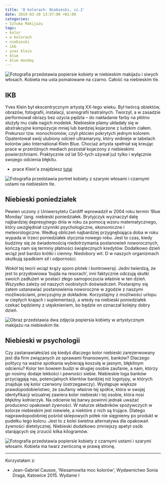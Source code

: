 ```yaml
---
title: 'O kolorach: Niebieski, cz.2'
date: 2019-03-20 13:57:00 +01:00
categories:
- Sztuka Makijażu
tags:
- kolor
- o kolorach
- niebieski
- ikb
- yves klein
- blue
- blue monday
---
```


![Fotografia przedstawia popiersie kobiety w niebieskim makijażu i siwych włosach. Kobieta ma usta pomalowane na czarno. Całość na niebieskim tle.](https://assets0.ello.co/uploads/asset/attachment/9236231/ello-optimized-37278dff.jpg)

## IKB

Yves Klein był ekscentrycznym artystą XX-tego wieku. Był twórcą obiektów, obrazów, fotografii, instalacji, scenografii teatralnych. Tworzył, a w zasadzie performował obrazy bez użycia pędzla – do nakładanie farby na płótno służyły mu ciała nagich modelek. Niebieskie plamy układały się w abstrakcyjne kompozycje mniej lub bardziej kojarzone z ludzkim ciałem. Prekursor tzw. monochromów, czyli płócien pokrytych jednym kolorem. Opatentował swój ulubiony odcień ultramaryny, który widnieje w tabelach kolorów jako International Klein Blue. Chociaż artysta spełniał się kreując prace w przeróżnych mediach pozostał kojarzony z niebieskimi powierzchniami. Praktycznie od lat 50-tych używał już tylko i wyłącznie swojego odcienia błękitu. 

* prace Klein'a znajdziesz [tutaj](http://www.yvesklein.com/)

![Fotografia przedstawia portret kobiety z szarymi włosami i czarnymi ustami na niebieskim tle.](https://assets1.ello.co/uploads/asset/attachment/9236238/ello-optimized-cace7e22.jpg)

## Niebieski poniedziałek

Pewien uczony z Uniwersytetu Cardiff wprowadził w 2004 roku termin ‘Blue Monday’ (ang. niebieski poniedziałek. Brytyjczyk wyznaczył datę najbardziej depresyjnego dnia w roku za pomocą wzoru matematycznego, który uwzględniał czynniki psychologiczne, ekonomiczne i meteorologiczne. Według obliczeń najbardziej przygnębiająca doba w roku wypada w trzeci poniedziałek stycznia nowego roku. Jest to czas, kiedy budzimy się ze świadomością niedotrzymania postanowień noworocznych, kończą nam się terminy płatności świątecznych kredytów. Dodatkowo dzień wciąż jest bardzo krótki i ciemny. Niedobory wit. D w naszych organizmach skutkują spadkiem sił i odporności. 

Wokół tej teorii wciąż krąży sporo plotek i kontrowersji. Jedni twierdzą, że jest to przysłowiowa ‘bujda na resorach’, inni faktycznie odczują skutki swoich zadłużeń w postaci złego samopoczucia właśnie w ten dzień. Wszystko zależy od naszych osobistych doświadczeń. Postarajmy się zatem ustanawiać postanowienia noworoczne w zgodzie z naszymi możliwościami, precyzujmy je dokładnie. Korzystajmy z możliwości urlopu w ciepłych krajach i suplementacji, a wtedy na niebieski poniedziałek czekać będziemy z utęsknieniem, bo będzie on oznaczał kolejny dobry dzień.

![Obraz przedstawia dwa zdjęcia popiersia kobiety w artystycznym makijażu na niebieskim tle.](https://assets0.ello.co/uploads/asset/attachment/9236239/ello-optimized-f80a8a2d.jpg)


## Niebieski w psychologii

Czy zastanawiałeś/aś się kiedyś dlaczego kolor niebieski zarezerwowany jest dla firm związanych ze sprawami finansowymi, banków? Dlaczego politycy na ważne spotkania wybierają koszulę w jasnym, błękitnym odcieniu? Kolor ten bowiem budzi w drugiej osobie zaufanie, a nam, którzy go nosimy dodaje lekkości i pewności siebie. Niebieskie loga banków przyciągają nas, potencjalnych klientów bardziej niż logotypy, w których znajduje się kolor czerwony (ostrzegawczy). Występuje większe prawdopodobieństwo, że zaufamy właśnie tej spółce, która w swojej identyfikacji wizualnej zawiera kolor niebieski i tej osobie, która nosi błękitny kołnierzyk.
Na odcienie tej barwy powinni jednak uważać producenci opakowań żywności. W naturze składników spożywczych w kolorze niebieskim jest niewiele, a niektóre z nich są trujące. Dlatego najprawdopodobniej pośród sklepowych półek nie sięgniemy po produkt w pudełku tego koloru. Jest to z kolei świetna alternatywa dla opakowań żywności dietetycznej. Niebieski dodatkowo zmniejszy apetyt osób starających się zrzucić kilka kilogramów. 

![Fotografia przedstawia popiersie kobiety z czarnymi ustami i szarymi włosami. Kobieta ma twarz zwróconą w prawą stronę.](https://assets2.ello.co/uploads/asset/attachment/9236237/ello-optimized-8fd43119.jpg)

----------------

Korzystałam z:

* Jean-Gabriel Causse, 'Niesamowita moc kolorów', Wydawnictwo Sonia Draga, Katowice 2015. Wydanie I